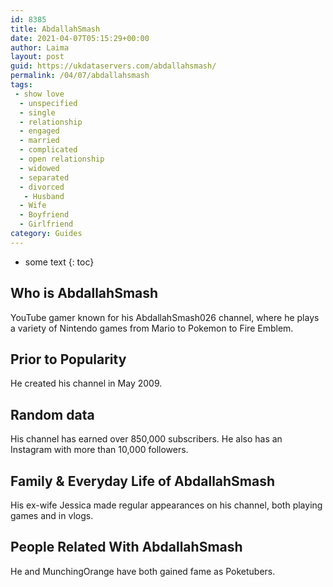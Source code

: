 ```yaml
---
id: 8385
title: AbdallahSmash
date: 2021-04-07T05:15:29+00:00
author: Laima
layout: post
guid: https://ukdataservers.com/abdallahsmash/
permalink: /04/07/abdallahsmash
tags:
 - show love
  - unspecified
  - single
  - relationship
  - engaged
  - married
  - complicated
  - open relationship
  - widowed
  - separated
  - divorced
   - Husband
  - Wife
  - Boyfriend
  - Girlfriend
category: Guides
---
```


* some text
{: toc}


## Who is AbdallahSmash
                  
                  
                  
YouTube gamer known for his AbdallahSmash026 channel, where he plays a variety of Nintendo games from Mario to Pokemon to Fire Emblem.
                  
              
            
              
            
                
                
                
## Prior to Popularity
                  
                  
                  
He created his channel in May 2009.
                  
              
            
              
            
                
                
                
## Random data
                  
                  
                  
His channel has earned over 850,000 subscribers. He also has an Instagram with more than 10,000 followers.
                  
              
            
              
            
                
                
                
## Family & Everyday Life of AbdallahSmash
                  
                  
                  
His ex-wife Jessica made regular appearances on his channel, both playing games and in vlogs.
                  
              
            
              
            
                
                
                
## People Related With AbdallahSmash
                  
                  
                  
He and MunchingOrange have both gained fame as Poketubers.
                  
              
            
              
            
                
              
            
              
              
            
            
              
            
          
          
          